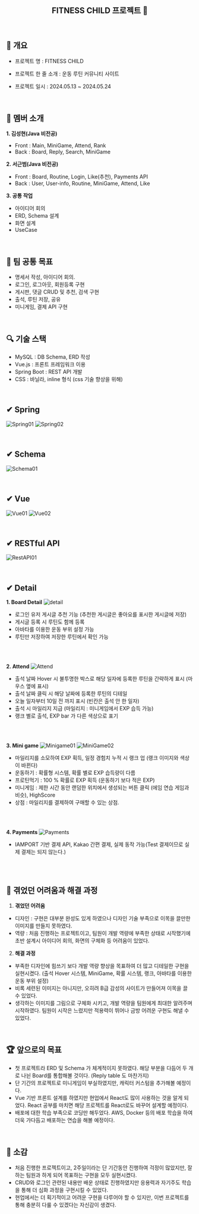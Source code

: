 <div align="center">
<h2> FITNESS CHILD 프로젝트 🚩</h2>
</div>
</br>

## 📑 개요

- 프로젝트 명 : FITNESS CHILD
  
- 프로젝트 한 줄 소개 : 운동 루틴 커뮤니티 사이트
  
- 프로젝트 일시 : 2024.05.13 ~ 2024.05.24
  
  </br>
  

## 👥 멤버 소개

**1. 김성현(Java 비전공)**
- Front : Main, MiniGame, Attend, Rank
- Back : Board, Reply, Search, MiniGame

**2. 서근범(Java 비전공)**
- Front : Board, Routine, Login, Like(추천), Payments API
- Back : User, User-info, Routine, MiniGame, Attend, Like

**3. 공통 작업**
- 아이디어 회의
- ERD, Schema 설계
- 화면 설계
- UseCase
   
</br>

## 🚩 팀 공통 목표

- 명세서 작성, 아이디어 회의.
- 로그인, 로그아웃, 회원등록 구현
- 게시판, 댓글 CRUD 및 추천, 검색 구현
- 출석, 루틴 저장, 공유
- 미니게임, 결제 API 구현

</br>

## 🔍 기술 스택

- MySQL : DB Schema, ERD 작성
- Vue.js : 프론트 프레임워크 이용
- Spring Boot : REST API 개발
- CSS : 바닐라, inline 형식 (css 기술 향상을 위해)

</br>

## ✔ Spring
![Spring01](https://github.com/Geunbeom/WebProject/assets/160552393/581c5adc-5f18-4a5a-b898-eab74cf21ab9)
![Spring02](https://github.com/Geunbeom/WebProject/assets/160552393/9ee58f29-247b-4644-87a5-22a4954feadb)

</br>

## ✔ Schema
![Schema01](https://github.com/Geunbeom/WebProject/assets/160552393/1e633c92-e02d-4685-8837-54a842011952)

</br>

## ✔ Vue
![Vue01](https://github.com/Geunbeom/WebProject/assets/160552393/77a8d1af-069f-4128-b1a2-4f6b5d42f921)
![Vue02](https://github.com/Geunbeom/WebProject/assets/160552393/5fbfd427-2621-42f0-a5c6-086840b8443b)


</br>

## ✔ RESTful API
![RestAPI01](https://github.com/Geunbeom/WebProject/assets/160552393/eafe58eb-0e27-4d2f-8fa2-0a472eb20f7d)

</br>

## ✔ Detail

**1. Board Detail**
![detail](https://github.com/Geunbeom/WebProject/assets/160552393/e3fee263-878e-4156-bc4a-98d27bb0acb8)
  - 로그인 유저 게시글 추천 기능 (추천한 게시글은 좋아요를 표시한 게시글에 저장)
  - 게시글 등록 시 루틴도 함께 등록
  - 아바타를 이용한 운동 부위 설정 가능
  - 루틴만 저장하여 저장한 루틴에서 확인 가능

</br>
</br>

**2. Attend**
![Attend](https://github.com/Geunbeom/WebProject/assets/160552393/86ece31a-eebb-4574-9ea4-3c388503181a)
  - 출석 날짜 Hover 시 불투명한 박스로 해당 일자에 등록한 루틴을 간략하게 표시 (마우스 옆에 표시)
  - 출석 날짜 클릭 시 해당 날짜에 등록한 루틴의 디테일
  - 오늘 일자부터 10일 전 까지 표시 (빈칸은 출석 안 한 일자)
  - 출석 시 마일리지 지급 (마일리지 : 미니게임에서 EXP 습득 가능)
  - 랭크 별로 출석, EXP bar 가 다른 색상으로 표기

</br>
</br>

**3. Mini game**
![Minigame01](https://github.com/Geunbeom/WebProject/assets/160552393/f0630c59-4ea4-4020-acb6-52012e73dd9e)
![MiniGame02](https://github.com/Geunbeom/Baekjoon/assets/160552393/5dbd8347-8434-4a5b-bd44-113cfebfdf15)
  - 마일리지를 소모하여 EXP 획득, 일정 경험치 누적 시 랭크 업 (랭크 이미지와 색상이 바뀐다)
  - 운동하기 : 확률형 시스템, 확률 별로 EXP 습득량이 다름
  - 프로틴먹기 : 100 % 확률로 EXP 획득 (운동하기 보다 적은 EXP)
  - 미니게임 : 제한 시간 동안 랜덤한 위치에서 생성되는 버튼 클릭 (에임 연습 게임과 비슷), HighScore
  - 상점 : 마일리지를 결제하여 구매할 수 있는 상점.

</br>
</br>

**4. Payments**
![Payments](https://github.com/Geunbeom/Baekjoon/assets/160552393/da7b42e0-6b05-419e-b6d1-6ae26e4b021c)
  - IAMPORT 기반 결제 API, Kakao 간편 결제, 실제 동작 가능(Test 결제이므로 실제 결제는 되지 않는다.)

</br>
</br>

## 📌 겪었던 어려움과 해결 과정

1. **겪었던 어려움**
  - 디자인 : 구현은 대부분 완성도 있게 하였으나 디자인 기술 부족으로 이목을 끌만한 이미지를 만들지 못하였다.
  - 역량 : 처음 진행하는 프로젝트이고, 팀원이 개발 역량에 부족한 상태로 시작했기에 초반 설계시 아이디어 회의, 화면의 구체화 등 어려움이 있었다.

2. **해결 과정**
  - 부족한 디자인에 힘쓰기 보다 개발 역량 향상을 목표하여 더 많고 디테일한 구현을 실현시켰다. (출석 Hover 시스템, MiniGame, 확률 시스템, 랭크, 아바타를 이용한 운동 부위 설정)
  - 비록 세련된 이미지는 아니지만, 오히려 B급 감성의 사이트가 만들어져 이목을 끌 수 있었다.
  - 생각하는 이미지를 그림으로 구체화 시키고, 개발 역량을 팀원에게 최대한 알려주며 시작하였다. 팀원이 시작은 느렸지만 적용력이 뛰어나 금방 어려운 구현도 해낼 수 있었다.

</br>


## 🏆 앞으로의 목표
  - 첫 프로젝트라 ERD 및 Schema 가 체계적이지 못하였다. 해당 부분을 다듬어 두 개로 나뉜 Board를 통합해볼 것이다. (Reply table 도 마찬가지)
  - 단 기간의 프로젝트로 미니게임이 부실하였지만, 캐릭터 커스텀을 추가해볼 예정이다.
  - Vue 기반 프론트 설계를 하였지만 현업에서 React도 많이 사용하는 것을 알게 되었다. React 공부를 마치면 해당 프로젝트를 React로도 바꾸어 설계할 예정이다.
  - 배포에 대한 학습 부족으로 코딩만 해두었다. AWS, Docker 등의 배포 학습을 하여 더욱 가다듬고 배포하는 연습을 해볼 예정이다.

</br>

## 💓 소감
  
- 처음 진행한 프로젝트이고, 2주일이라는 단 기간동안 진행하여 걱정이 많았지만, 잘 하는 팀원과 하게 되어 목표하는 구현을 모두 실현시켰다.
- CRUD와 로그인 관련된 내용만 배운 상태로 진행하였지만 응용력과 자기주도 학습을 통해 더 심화 과정을 구현시킬 수 있었다.
- 현업에서는 더 획기적이고 어려운 구현을 다루어야 할 수 있지만, 이번 프로젝트를 통해 충분히 다룰 수 있겠다는 자신감이 생겼다.
